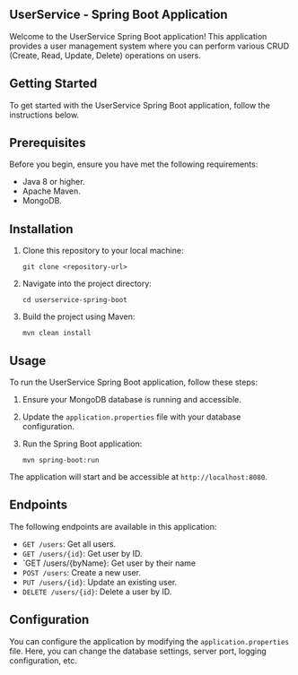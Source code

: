
## UserService - Spring Boot Application

Welcome to the UserService Spring Boot application! This application provides a user management system where you can perform various CRUD (Create, Read, Update, Delete) operations on users.


## Getting Started

To get started with the UserService Spring Boot application, follow the instructions below.

## Prerequisites

Before you begin, ensure you have met the following requirements:
- Java 8 or higher.
- Apache Maven.
-  MongoDB.

## Installation

1. Clone this repository to your local machine:

    ```
    git clone <repository-url>
    ```

2. Navigate into the project directory:

    ```
    cd userservice-spring-boot
    ```

3. Build the project using Maven:

    ```
    mvn clean install
    ```

## Usage

To run the UserService Spring Boot application, follow these steps:

1. Ensure your MongoDB database is running and accessible.
2. Update the `application.properties` file with your database configuration.
3. Run the Spring Boot application:

    ```
    mvn spring-boot:run
    ```

The application will start and be accessible at `http://localhost:8080`.

## Endpoints

The following endpoints are available in this application:

- `GET /users`: Get all users.
- `GET /users/{id}`: Get user by ID.
- `GET /users/{byName}: Get user by their name
- `POST /users`: Create a new user.
- `PUT /users/{id}`: Update an existing user.
- `DELETE /users/{id}`: Delete a user by ID.

## Configuration

You can configure the application by modifying the `application.properties` file. Here, you can change the database settings, server port, logging configuration, etc.

